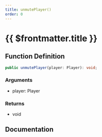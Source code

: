 ```yaml
---
title: unmutePlayer()
order: 0
---
```


# {{ $frontmatter.title }}

## Function Definition

```ts
public unmutePlayer(player: Player): void;
```

### Arguments

* player: Player

### Returns

* void

## Documentation

<!--@include: ./parts/unmutePlayer.md-->
